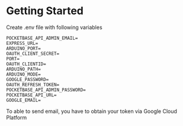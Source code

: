 ﻿# Getting Started
Create .env file with following variables
```
POCKETBASE_API_ADMIN_EMAIL=
EXPRESS_URL=
ARDUINO_PORT=
OAUTH_CLIENT_SECRET=
PORT=
OAUTH_CLIENTID=
ARDUINO_PATH=
ARDUINO_MODE=
GOOGLE_PASSWORD=
OAUTH_REFRESH_TOKEN=
POCKETBASE_API_ADMIN_PASSWORD=
POCKETBASE_API_URL=
GOOGLE_EMAIL=
```
To able to send email, you have to obtain your token via Google Cloud Platform
